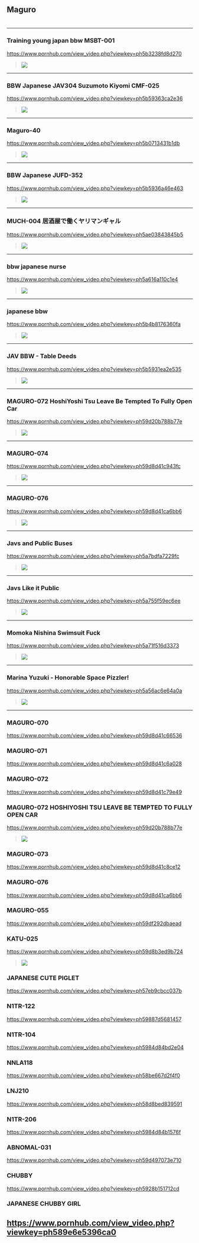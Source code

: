 ## Maguro
### 

>![]()
---
### Training young japan bbw MSBT-001
https://www.pornhub.com/view_video.php?viewkey=ph5b3238fd8d270
>![](https://ci.phncdn.com/videos/201806/26/171956731/original/(m=ecuKGgaaaa)(mh=y0NArSb16GxGIPbY)16.jpg)
---
### BBW Japanese JAV304 Suzumoto Kiyomi CMF-025
https://www.pornhub.com/view_video.php?viewkey=ph5b59363ca2e36
>![](https://di.phncdn.com/videos/201807/26/176025971/original/(m=ecuKGgaaaa)(mh=Au0ArMBSJT_D4EDZ)15.jpg)
---
### Maguro-40
https://www.pornhub.com/view_video.php?viewkey=ph5b0713431b1db
>![](https://di.phncdn.com/videos/201805/24/167553842/original/(m=ecuKGgaaaa)(mh=qc4mfHqAr_v1PneT)6.jpg)
---
### BBW Japanese JUFD-352
https://www.pornhub.com/view_video.php?viewkey=ph5b5936a46e463
>![](https://di.phncdn.com/videos/201807/26/176026131/original/(m=ecuKGgaaaa)(mh=o0NjaB6j0YHXfztr)14.jpg)
---
### MUCH-004 居酒屋で働くヤリマンギャル
https://www.pornhub.com/view_video.php?viewkey=ph5ae03843845b5
>![](https://di.phncdn.com/videos/201804/25/163462942/original/(m=ecuKGgaaaa)(mh=Ft_mH0oSXo96UNf2)5.jpg)
---
### bbw japanese nurse
https://www.pornhub.com/view_video.php?viewkey=ph5a616a110c1e4
>![](https://di.phncdn.com/videos/201801/19/150800852/original/(m=ecuKGgaaaa)(mh=8faLPcyF6Kfbwsyn)1.jpg)
---
### japanese bbw
https://www.pornhub.com/view_video.php?viewkey=ph5b4b8176360fa
>![](https://ci.phncdn.com/videos/201807/15/174641831/original/(m=ecuKGgaaaa)(mh=_sCcPaMv__z89Up3)4.jpg)
---
### JAV BBW - Table Deeds
https://www.pornhub.com/view_video.php?viewkey=ph5b5931ea2e535
>![](https://di.phncdn.com/videos/201807/26/176024511/original/(m=ecuKGgaaaa)(mh=Gt7fqTLVydLNAGZe)10.jpg)
---
### MAGURO-072 HoshiYoshi Tsu Leave Be Tempted To Fully Open Car
https://www.pornhub.com/view_video.php?viewkey=ph59d20b788b77e
>![](https://ci.phncdn.com/videos/201710/02/135208861/original/(m=ecuKGgaaaa)(mh=J4EDPgWoMHoTMubR)6.jpg)
---
### MAGURO-074
https://www.pornhub.com/view_video.php?viewkey=ph59d8d41c943fc
>![](https://ci.phncdn.com/videos/201710/07/135909162/original/(m=ecuKGgaaaa)(mh=MhipE1dIvOKnssHB)11.jpg)
---
### MAGURO-076
https://www.pornhub.com/view_video.php?viewkey=ph59d8d41ca6bb6
>![](https://ci.phncdn.com/videos/201710/07/135909302/original/(m=ecuKGgaaaa)(mh=cLoUM6ucu6lx9wcY)14.jpg)
---
### Javs and Public Buses
https://www.pornhub.com/view_video.php?viewkey=ph5a7bdfa7229fc
>![](https://ci.phncdn.com/videos/201802/08/153797302/original/(m=ecuKGgaaaa)(mh=LrrSLMfZGf-EgxeZ)6.jpg)
---
### Javs Like it Public
https://www.pornhub.com/view_video.php?viewkey=ph5a755f59ec6ee
>![](https://ci.phncdn.com/videos/201802/03/153094282/original/(m=ecuKGgaaaa)(mh=ALzNwsL5oOub-Yt3)1.jpg)
---
### Momoka Nishina Swimsuit Fuck
https://www.pornhub.com/view_video.php?viewkey=ph5a71f516d3373
>![](https://ci.phncdn.com/videos/201801/31/152716392/original/(m=ecuKGgaaaa)(mh=AjwoxP0b7dKDfnbN)3.jpg)
---
### Marina Yuzuki - Honorable Space Pizzler!
https://www.pornhub.com/view_video.php?viewkey=ph5a56ac6e64a0a
>![](https://ci.phncdn.com/videos/201801/11/149534212/original/(m=ecuKGgaaaa)(mh=ak1tK7SKCi-3l1s6)13.jpg)
---
### MAGURO-070
https://www.pornhub.com/view_video.php?viewkey=ph59d8d41c66536
### MAGURO-071
https://www.pornhub.com/view_video.php?viewkey=ph59d8d41c6a028
### MAGURO-072
https://www.pornhub.com/view_video.php?viewkey=ph59d8d41c79e49
### MAGURO-072 HOSHIYOSHI TSU LEAVE BE TEMPTED TO FULLY OPEN CAR
https://www.pornhub.com/view_video.php?viewkey=ph59d20b788b77e
>![](https://bi.phncdn.com/videos/201710/02/135208861/original/(m=ecuKGgaaaa)(mh=J4EDPgWoMHoTMubR)6.jpg)
### MAGURO-073
https://www.pornhub.com/view_video.php?viewkey=ph59d8d41c8ce12
### MAGURO-076
https://www.pornhub.com/view_video.php?viewkey=ph59d8d41ca6bb6
### MAGURO-055
https://www.pornhub.com/view_video.php?viewkey=ph59df292dbaead
### KATU-025
https://www.pornhub.com/view_video.php?viewkey=ph59d8b3ed9b724
>![](https://ci.phncdn.com/videos/201710/07/135888992/original/(m=ecuKGgaaaa)(mh=a8nf6QvC7oEeBzKS)9.jpg)
### JAPANESE CUTE PIGLET
https://www.pornhub.com/view_video.php?viewkey=ph57eb9cbcc037b
### N1TR-122
https://www.pornhub.com/view_video.php?viewkey=ph59887d5681457
### N1TR-104
https://www.pornhub.com/view_video.php?viewkey=ph5984d84bd2e04
### NNLA118
https://www.pornhub.com/view_video.php?viewkey=ph58be667d2f4f0
### LNJ210
https://www.pornhub.com/view_video.php?viewkey=ph58d8bed839591
### N1TR-206
https://www.pornhub.com/view_video.php?viewkey=ph5984d84b1576f
### ABNOMAL-031
https://www.pornhub.com/view_video.php?viewkey=ph59d497073e710
### CHUBBY
https://www.pornhub.com/view_video.php?viewkey=ph5928b151712cd
### JAPANESE CHUBBY GIRL
https://www.pornhub.com/view_video.php?viewkey=ph589e6e5396ca0
---
